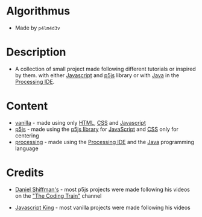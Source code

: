 # Algorithmus

  - Made by ```p4lm4d3v```

# Description

  - A collection of small project made following different tutorials or inspired by them.
   with either [Javascript](https://en.wikipedia.org/wiki/JavaScript) and [p5js](https://p5js.org/) library or with [Java](https://en.wikipedia.org/wiki/Java_(programming_language)) in the [Processing IDE](https://processing.org/).

# Content
  
  - [vanilla](https://github.com/p4lm4d3v/world-of-code/tree/main/vanilla) - made using only [HTML](https://en.wikipedia.org/wiki/HTML), [CSS](https://en.wikipedia.org/wiki/CSS) and [Javascript]()
  - [p5js](https://github.com/p4lm4d3v/world-of-code/tree/main/p5js) - made using the [p5js library](https://p5js.org/) for [JavaScript](https://en.wikipedia.org/wiki/JavaScript) and [CSS](https://en.wikipedia.org/wiki/CSS) only for centering
  - [processing](https://github.com/p4lm4d3v/world-of-code/tree/main/processing) - made using the [Processing IDE](https://processing.org/) and the [Java](https://en.wikipedia.org/wiki/Java_(programming_language)) programming language 

# Credits

  - [Daniel Shiffman's](https://en.wikipedia.org/wiki/Daniel_Shiffman) - most p5js projects were made following his videos on the ["The Coding Train"](https://www.youtube.com/@TheCodingTrain) channel

  - [Javascript King](https://www.youtube.com/@JavaScriptKing) - most vanilla projects were made following his videos 
